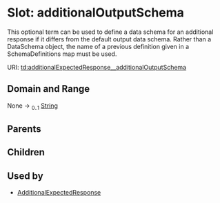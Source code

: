 
# Slot: additionalOutputSchema

This optional term can be used to define a data schema for an additional response if it differs from the default output data schema. Rather than a DataSchema object, the name of a previous definition given in a SchemaDefinitions map must be used.

URI: [td:additionalExpectedResponse__additionalOutputSchema](https://www.w3.org/2019/wot/td#additionalExpectedResponse__additionalOutputSchema)


## Domain and Range

None &#8594;  <sub>0..1</sub> [String](types/String.md)

## Parents


## Children


## Used by

 * [AdditionalExpectedResponse](AdditionalExpectedResponse.md)

